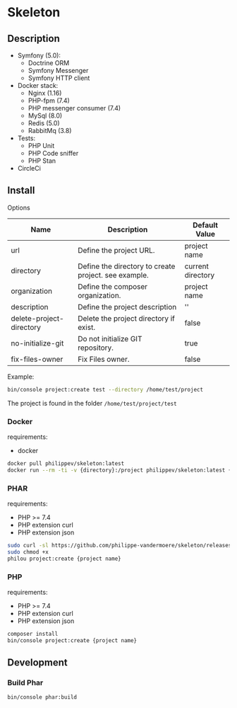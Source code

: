 # Skeleton

## Description

- Symfony (5.0):
  - Doctrine ORM 
  - Symfony Messenger
  - Symfony HTTP client
- Docker stack:
  - Nginx (1.16)
  - PHP-fpm (7.4)
  - PHP messenger consumer (7.4)
  - MySql (8.0)
  - Redis (5.0)
  - RabbitMq (3.8)
- Tests:
  - PHP Unit
  - PHP Code sniffer
  - PHP Stan
- CircleCi

## Install

Options

| Name                     | Description                                          | Default Value     |
|---                       |---                                                   |---                |
| url                      | Define the project URL.                              | project name      |
| directory                | Define the directory to create project. see example. | current directory |
| organization             | Define the composer organization.                    | project name      |
| description              | Define the project description                       | ''                |
| delete-project-directory | Delete the project directory if exist.               | false             |
| no-initialize-git        | Do not initialize GIT repository.                    | true              |
| fix-files-owner          | Fix Files owner.                                     | false             |

Example:
```bash
bin/console project:create test --directory /home/test/project
```

The project is found in the folder `/home/test/project/test`

### Docker

requirements:
- docker

```bash
docker pull philippev/skeleton:latest
docker run --rm -ti -v {directory}:/project philippev/skeleton:latest {project name}
```

### PHAR

requirements:
- PHP >= 7.4
- PHP extension curl
- PHP extension json

```bash
sudo curl -sl https://github.com/philippe-vandermoere/skeleton/releases/download/0.2.0-rc/philou.phar -o /usr/local/bin/philou
sudo chmod +x 
philou project:create {project name}
```

### PHP

requirements:
- PHP >= 7.4
- PHP extension curl
- PHP extension json

```bash
composer install
bin/console project:create {project name}
```

## Development

### Build Phar

```bash
bin/console phar:build
```
